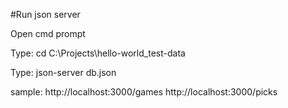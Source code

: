 #Run json server

Open cmd prompt

Type: cd C:\Projects\hello-world\_test-data

Type: json-server db.json

sample:
http://localhost:3000/games
http://localhost:3000/picks


